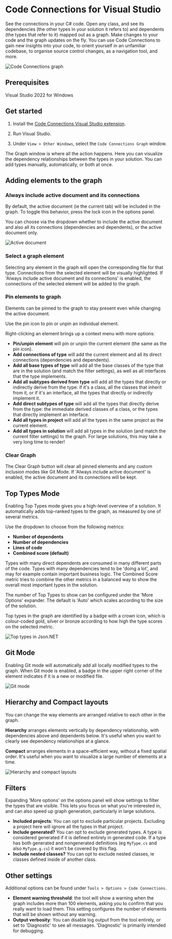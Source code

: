# Code Connections for Visual Studio

See the connections in your C# code. Open any class, and see its dependencies (the other types in your solution it refers to) and dependents (the types that refer to it) mapped out as a graph. Make changes to your code and the graph updates on the fly. You can use Code Connections to gain new  insights into your code, to orient yourself in an unfamiliar codebase, to organise source control changes, as a navigation tool, and more.

![Code Connections graph](doc/assets/Graph-CC-1.png)

## Prerequisites

Visual Studio 2022 for Windows

## Get started

1. Install the [Code Connections Visual Studio extension](https://marketplace.visualstudio.com/items?itemName=DavidOliver.codeconnections).

2. Run Visual Studio.

3. Under `View > Other Windows`, select the `Code Connections Graph` window.

The Graph window is where all the action happens. Here you can visualize the dependency relationships between the types in your solution. You can add types manually, automatically, or both at once.

## Adding elements to the graph

### Always include active document and its connections

By default, the active document (ie the current tab) will be included in the graph. To toggle this behavior, press the lock icon in the options panel.

You can choose via the dropdown whether to include the active document and also all its connections (dependencies and dependents), or the active document only.

![Active document](doc/assets/Graph-active-document.png)

### Select a graph element

Selecting any element in the graph will open the corresponding file for that type. Connections from the selected element will be visually highlighted. If 'Always include active document and its connections' is enabled, the connections of the selected element will be added to the graph.

### Pin elements to graph

Elements can be pinned to the graph to stay present even while changing the active document.

Use the pin icon to pin or unpin an individual element.

Right-clicking an element brings up a context menu with more options:

 * **Pin/unpin element** will pin or unpin the current element (the same as the pin icon).
 * **Add connections of type** will add the current element and all its direct connections (dependencies and dependents).
 * **Add all base types of type** will add all the base classes of the type that are in the solution (and match the filter settings), as well as all interfaces that the type implements.
 * **Add all subtypes derived from type** will add all the types that directly or indirectly derive from the type: if it's a class, all the classes that inherit from it, or if it's an interface, all the types that directly or indirectly implement it.
 * **Add direct subtypes of type** will add all the types that directly derive from the type: the immediate derived classes of a class, or the types that directly implement an interface.
 * **Add all types in project** will add all the types in the same project as the current element.
 * **Add all types in solution** will add all types in the solution (and match the current filter settings) to the graph. For large solutions, this may take a very long time to render!

### Clear Graph

The Clear Graph button will clear all pinned elements and any custom inclusion modes like Git Mode. If 'Always include active document' is enabled, the active document and its connections will be kept.

## Top Types Mode

Enabling Top Types mode gives you a high-level overview of a solution. It automatically adds top-ranked types to the graph, as measured by one of several metrics.

Use the dropdown to choose from the following metrics:

 - **Number of dependents**
 - **Number of dependencies**
 - **Lines of code**
 - **Combined score (default)**

 Types with many direct dependents are consumed in many different parts of the code. Types with many dependencies tend to be 'doing a lot', and may for example contain important business logic. The Combined Score metric tries to combine the other metrics in a balanced way to show the overall most important types in the solution.

The number of Top Types to show can be configured under the 'More Options' expander. The default is 'Auto' which scales according to the size of the solution.

Top types in the graph are identified by a badge with a crown icon, which is colour-coded gold, silver or bronze according to how high the type scores on the selected metric.

![Top types in Json.NET](doc/assets/Json_net-top-types.png)

## Git Mode

Enabling Git mode will automatically add all locally modified types to the graph. When Git mode is enabled, a badge in the upper right corner of the element indicates if it is a new or modified file.

![Git mode](doc/assets/Graph-Git-mode.png)

## Hierarchy and Compact layouts

You can change the way elements are arranged relative to each other in the graph.

**Hierarchy** arranges elements vertically by dependency relationship, with dependencies above and dependents below. It's useful when you want to clearly see dependency relationships at a glance.

**Compact** arranges elements in a space-efficient way, without a fixed spatial order. It's useful when you want to visualize a large number of elements at a time.

![Hierarchy and compact layouts](doc/assets/Graph-hierarchy-compact.png)

## Filters

Expanding 'More options' on the options panel will show settings to filter the types that are visible. This lets you focus on what you're interested in, and can also speed up graph generation, particularly in large solutions.

 * **Included projects**: You can opt to exclude particular projects. Excluding a project here will ignore all the types in that project.
 * **Include generated?** You can opt to exclude generated types. A type is considered generated if it is defined entirely in generated code. If a type has both generated and nongenerated definitions (eg `MyType.cs` and also `MyType.g.cs`) it won't be covered by this flag.
 * **Include nested classes?** You can opt to exclude nested classes, ie classes defined inside of another class.

## Other settings

Additional options can be found under `Tools > Options > Code Connections`.

 * **Element warning threshold**: the tool will show a warning when the graph includes more than 100 elements, asking you to confirm that you really want to load them. This setting configures the number of elements that will be shown without any warning.
 * **Output verbosity**: You can disable log output from the tool entirely, or set to 'Diagnostic' to see all messages. 'Diagnostic' is primarily intended for debugging.